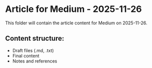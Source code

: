 # Article for Medium - 2025-11-26

This folder will contain the article content for Medium on 2025-11-26.

## Content structure:
- Draft files (.md, .txt)
- Final content
- Notes and references
